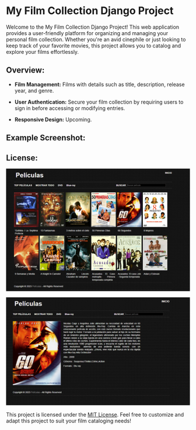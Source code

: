 # My Film Collection Django Project

Welcome to the My Film Collection Django Project! This web application provides a user-friendly platform for organizing and managing your personal film collection. Whether you're an avid cinephile or just looking to keep track of your favorite movies, this project allows you to catalog and explore your films effortlessly.

## Overview:

- **Film Management:** Films with details such as title, description, release year, and genre.
  
- **User Authentication:** Secure your film collection by requiring users to sign in before accessing or modifying entries.

- **Responsive Design:** Upcoming.

## Example Screenshot:

## License:

![Index View](https://github.com/fjtm/django-movie-films/blob/main/images/index_example.png)

![Detail View](https://github.com/fjtm/django-movie-films/blob/main/images/detail_example.png)

This project is licensed under the [MIT License](LICENSE). Feel free to customize and adapt this project to suit your film cataloging needs!
